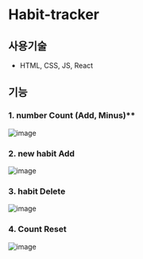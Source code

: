 # Habit-tracker

## 사용기술

- HTML, CSS, JS, React

## 기능

### 1. number Count (Add, Minus)**
![image](https://user-images.githubusercontent.com/36908476/94439797-d2bd0280-01db-11eb-9bbd-f7d84a7a5afd.png)


### 2. new habit Add

![image](https://user-images.githubusercontent.com/36908476/94439995-11eb5380-01dc-11eb-9470-36a9069a26ba.png)

### 3. habit Delete

![image](https://user-images.githubusercontent.com/36908476/94440110-36473000-01dc-11eb-9c3b-9f91be12fa58.png)

### 4. Count Reset

![image](https://user-images.githubusercontent.com/36908476/94440127-3c3d1100-01dc-11eb-82a1-3a1ac5180c08.png)

